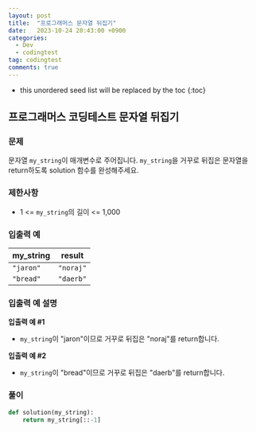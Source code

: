 ```yaml
---
layout: post
title:  "프로그래머스 문자열 뒤집기"
date:   2023-10-24 20:43:00 +0900
categories:
  - Dev
  - codingtest
tag: codingtest
comments: true
---
```


* this unordered seed list will be replaced by the toc
{:toc}

## 프로그래머스 코딩테스트 문자열 뒤집기

### 문제

문자열 `my_string`이 매개변수로 주어집니다. `my_string`을 거꾸로 뒤집은 문자열을 return하도록 solution 함수를 완성해주세요.

### 제한사항

- 1 <= `my_string`의 길이 <= 1,000

### 입출력 예

| my_string | result |
| --- | --- |
| `"jaron"` | `"noraj"` |
| `"bread"` | `"daerb"` |

### 입출력 예 설명

**입출력 예 #1**

- `my_string`이 "jaron"이므로 거꾸로 뒤집은 "noraj"를 return합니다.

**입출력 예 #2**

- `my_string`이 "bread"이므로 거꾸로 뒤집은 "daerb"를 return합니다.

### 풀이

```py
def solution(my_string):
	return my_string[::-1]
```